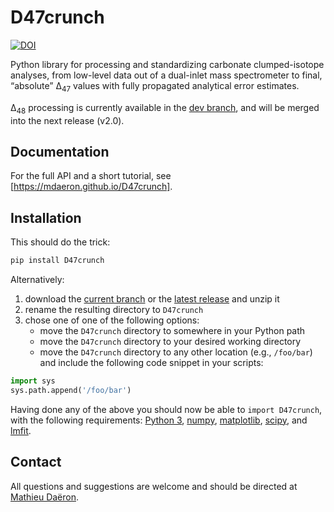 # D47crunch

[![DOI](https://zenodo.org/badge/DOI/10.5281/zenodo.4314550.svg)](https://doi.org/10.5281/zenodo.4314550)

Python library for processing and standardizing carbonate clumped-isotope analyses, from low-level data out of a dual-inlet mass spectrometer to final, “absolute” Δ<sub>47</sub> values with fully propagated analytical error estimates.

Δ<sub>48</sub> processing is currently available in the [dev branch], and will be merged into the next release (v2.0).

[dev branch]: https://github.com/mdaeron/D47crunch/tree/dev

## Documentation

For the full API and a short tutorial, see [https://mdaeron.github.io/D47crunch].

[https://mdaeron.github.io/D47crunch]: https://mdaeron.github.io/D47crunch

## Installation

This should do the trick:

```bash
pip install D47crunch
```

Alternatively:

1. download the [current branch] or the [latest release] and unzip it
2. rename the resulting directory to `D47crunch`
3. chose one of one of the following options:
	+ move the `D47crunch` directory to somewhere in your Python path
	+ move the `D47crunch` directory to your desired working directory
	+ move the `D47crunch` directory to any other location (e.g., `/foo/bar`) and include the following code snippet in your scripts:

```py
import sys
sys.path.append('/foo/bar')
```
Having done any of the above you should now be able to `import D47crunch`, with the following requirements: [Python 3], [numpy], [matplotlib], [scipy], and [lmfit].

[Python 3]: https://www.python.org
[numpy]: https://numpy.org
[lmfit]: https://lmfit.github.io
[matplotlib]: https://matplotlib.org
[scipy]: https://www.scipy.org
[current branch]: https://github.com/mdaeron/D47crunch/archive/master.zip
[latest release]: https://github.com/mdaeron/D47crunch/releases/latest

## Contact

All questions and suggestions are welcome and should be directed at [Mathieu Daëron](mailto:daeron@lsce.ipsl.fr?subject=[D47crunch]).


